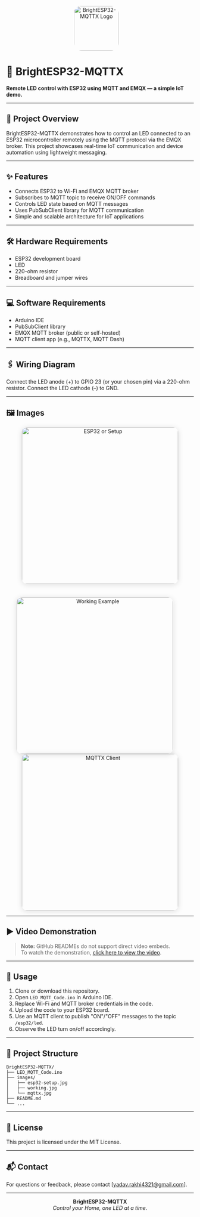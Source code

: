 <p align="center">
  <img src="![image1](image1)"
       alt="BrightESP32-MQTTX Logo"
       width="120"
       height="120"
       style="border-radius: 20px; vertical-align: top;"/>
  &nbsp;&nbsp;&nbsp;&nbsp;
</p>

# 🔆 BrightESP32-MQTTX

**Remote LED control with ESP32 using MQTT and EMQX — a simple IoT demo.**

---

## 🚀 Project Overview

BrightESP32-MQTTX demonstrates how to control an LED connected to an ESP32 microcontroller remotely using the MQTT protocol via the EMQX broker. This project showcases real-time IoT communication and device automation using lightweight messaging.

---

## ✨ Features

- Connects ESP32 to Wi-Fi and EMQX MQTT broker  
- Subscribes to MQTT topic to receive ON/OFF commands  
- Controls LED state based on MQTT messages  
- Uses PubSubClient library for MQTT communication  
- Simple and scalable architecture for IoT applications  

---

## 🛠️ Hardware Requirements

- ESP32 development board  
- LED  
- 220-ohm resistor  
- Breadboard and jumper wires  

---

## 💻 Software Requirements

- Arduino IDE  
- PubSubClient library  
- EMQX MQTT broker (public or self-hosted)  
- MQTT client app (e.g., MQTTX, MQTT Dash)  

---

## 🖇️ Wiring Diagram

Connect the LED anode (+) to GPIO 23 (or your chosen pin) via a 220-ohm resistor. Connect the LED cathode (–) to GND.

---

## 🖼️ Images

<p align="center">
  <!-- First row: Only the first image (ESP32/setup) -->
  <img src="![image1](image1)" width="420" alt="ESP32 or Setup" style="border-radius: 14px; box-shadow: 0 2px 16px rgba(0,0,0,0.13); margin-bottom: 22px;"/>
</p>

<p align="center">
  <!-- Second row: Working Example and MQTTX Client, replace src with your actual image paths -->
  <img src="images/working.jpg" width="420" alt="Working Example" style="border-radius: 14px; box-shadow: 0 2px 16px rgba(0,0,0,0.13); margin-right: 28px;"/>
  <img src="images/mqttx.jpg" width="420" alt="MQTTX Client" style="border-radius: 14px; box-shadow: 0 2px 16px rgba(0,0,0,0.13);"/>
</p>

---

## ▶️ Video Demonstration

> **Note:** GitHub READMEs do not support direct video embeds.  
> To watch the demonstration, [click here to view the video](your_video_link_here).

---

## 📌 Usage

1. Clone or download this repository.
2. Open `LED_MQTT_Code.ino` in Arduino IDE.
3. Replace Wi-Fi and MQTT broker credentials in the code.
4. Upload the code to your ESP32 board.
5. Use an MQTT client to publish "ON"/"OFF" messages to the topic `/esp32/led`.
6. Observe the LED turn on/off accordingly.

---

## 📁 Project Structure

```
BrightESP32-MQTTX/
├── LED_MQTT_Code.ino
├── images/
│   ├── esp32-setup.jpg
│   ├── working.jpg
│   └── mqttx.jpg
├── README.md
└── ...
```

---

## 📄 License

This project is licensed under the MIT License.

---

## 📬 Contact

For questions or feedback, please contact [yadav.rakhi4321@gmail.com].

---

<p align="center">
  <b>BrightESP32-MQTTX</b><br>
  <i>Control your Home, one LED at a time.</i>
</p>
